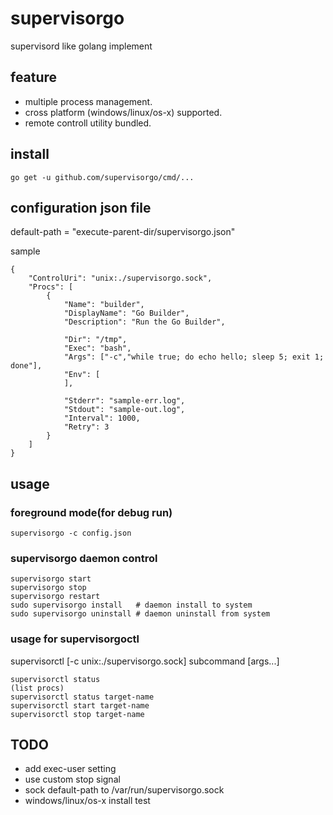 # supervisorgo

supervisord like golang implement

## feature

- multiple process management.
- cross platform (windows/linux/os-x) supported.
- remote controll utility bundled.


## install

```
go get -u github.com/supervisorgo/cmd/...
```

## configuration json file

default-path = "execute-parent-dir/supervisorgo.json"

sample
```
{
	"ControlUri": "unix:./supervisorgo.sock",
	"Procs": [
		{
			"Name": "builder",
			"DisplayName": "Go Builder",
			"Description": "Run the Go Builder",

			"Dir": "/tmp",
			"Exec": "bash",
			"Args": ["-c","while true; do echo hello; sleep 5; exit 1; done"],
			"Env": [
			],

			"Stderr": "sample-err.log",
			"Stdout": "sample-out.log",
			"Interval": 1000,
			"Retry": 3
		}
	]
}
```

## usage

### foreground mode(for debug run)
```
supervisorgo -c config.json
```

### supervisorgo daemon control
```
supervisorgo start
supervisorgo stop
supervisorgo restart
sudo supervisorgo install   # daemon install to system
sudo supervisorgo uninstall # daemon uninstall from system
```

### usage for supervisorgoctl

supervisorctl [-c unix:./supervisorgo.sock] subcommand [args...]

```
supervisorctl status
(list procs)
supervisorctl status target-name
supervisorctl start target-name
supervisorctl stop target-name
```

## TODO

- add exec-user setting
- use custom stop signal
- sock default-path to /var/run/supervisorgo.sock
- windows/linux/os-x install test
